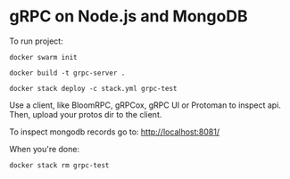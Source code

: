 # gRPC on Node.js and MongoDB

To run project:

```
docker swarm init
```

```
docker build -t grpc-server .
```

```
docker stack deploy -c stack.yml grpc-test
```

Use a client, like BloomRPC, gRPCox, gRPC UI or Protoman to inspect api.
Then, upload your protos dir to the client.

To inspect mongodb records go to: [http://localhost:8081/](http://localhost:8081/)

When you're done:

```
docker stack rm grpc-test
```
